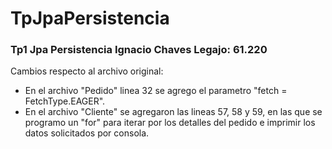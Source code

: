 # TpJpaPersistencia
### Tp1 Jpa Persistencia Ignacio Chaves Legajo: 61.220
Cambios respecto al archivo original:
- En el archivo "Pedido" linea 32 se agrego el parametro "fetch = FetchType.EAGER".
- En el archivo "Cliente" se agregaron las lineas 57, 58 y 59, en las que se programo un "for" para iterar por los detalles del pedido e imprimir los datos solicitados por consola.


